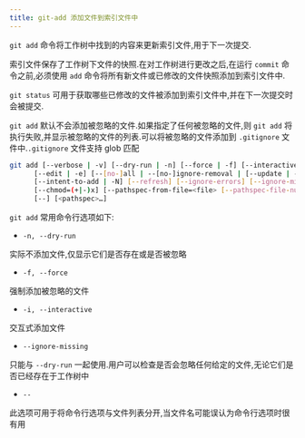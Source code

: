 ```yaml
---
title: git-add 添加文件到索引文件中
---
```


`git add` 命令将工作树中找到的内容来更新索引文件,用于下一次提交.

索引文件保存了工作树下文件的快照.在对工作树进行更改之后,在运行 `commit` 命令之前,必须使用 `add` 命令将所有新文件或已修改的文件快照添加到索引文件中.

`git status` 可用于获取哪些已修改的文件被添加到索引文件中,并在下一次提交时会被提交.

`git add` 默认不会添加被忽略的文件.如果指定了任何被忽略的文件,则 `git add` 将执行失败,并显示被忽略的文件的列表.可以将被忽略的文件添加到 `.gitignore` 文件中.`.gitignore` 文件支持 glob 匹配

```bash
git add [--verbose | -v] [--dry-run | -n] [--force | -f] [--interactive | -i] [--patch | -p]
      [--edit | -e] [--[no-]all | --[no-]ignore-removal | [--update | -u]]
      [--intent-to-add | -N] [--refresh] [--ignore-errors] [--ignore-missing] [--renormalize]
      [--chmod=(+|-)x] [--pathspec-from-file=<file> [--pathspec-file-nul]]
      [--] [<pathspec>…​]
```

`git add` 常用命令行选项如下:

- `-n, --dry-run`

实际不添加文件,仅显示它们是否存在或是否被忽略

- `-f, --force`

强制添加被忽略的文件

- `-i, --interactive`

交互式添加文件

- `--ignore-missing`

只能与 `--dry-run` 一起使用.用户可以检查是否会忽略任何给定的文件,无论它们是否已经存在于工作树中

- `--`

此选项可用于将命令行选项与文件列表分开,当文件名可能误认为命令行选项时很有用
